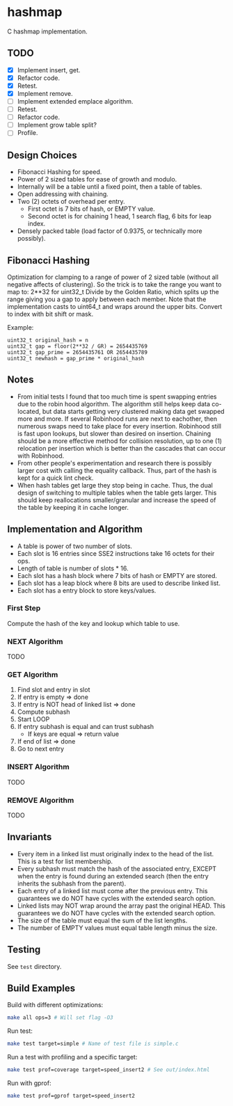 
# hashmap
C hashmap implementation.

## TODO
* [X] Implement insert, get.
* [X] Refactor code.
* [X] Retest.
* [X] Implement remove.
* [ ] Implement extended emplace algorithm.
* [ ] Retest.
* [ ] Refactor code.
* [ ] Implement grow table split?
* [ ] Profile.

## Design Choices
* Fibonacci Hashing for speed.
* Power of 2 sized tables for ease of growth and modulo.
* Internally will be a table until a fixed point, then a table of tables.
* Open addressing with chaining.
* Two (2) octets of overhead per entry.
    * First octet is 7 bits of hash, or EMPTY value.
    * Second octet is for chaining 1 head, 1 search flag, 6 bits for leap index.
* Densely packed table (load factor of 0.9375, or technically more possibly).

## Fibonacci Hashing
Optimization for clamping to a range of power of 2 sized table (without all negative affects of clustering).
So the trick is to take the range you want to map to: 2**32 for uint32_t
Divide by the Golden Ratio, which splits up the range giving you
a gap to apply between each member.
Note that the implementation casts to uint64_t and wraps around the upper bits.
Convert to index with bit shift or mask.

Example:
```
uint32_t original_hash = n
uint32_t gap = floor(2**32 / GR) = 2654435769
uint32_t gap_prime = 2654435761 OR 2654435789
uint32_t newhash = gap_prime * original_hash
```

## Notes
* From initial tests I found that too much time is spent swapping entries due
  to the robin hood algorithm.
  The algorithm still helps keep data co-located, but data starts getting
  very clustered making data get swapped more and more.
  If several Robinhood runs are next to eachother, then numerous swaps
  need to take place for every insertion.
  Robinhood still is fast upon lookups, but slower than desired on insertion.
  Chaining should be a more effective method for collision resolution,
  up to one (1) relocation per insertion which is better than the cascades
  that can occur with Robinhood.
* From other people's experimentation and research there is possibly
  larger cost with calling the equality callback.
  Thus, part of the hash is kept for a quick lint check.
* When hash tables get large they stop being in cache.
  Thus, the dual design of switching to multiple tables when the table
  gets larger.
  This should keep reallocations smaller/granular and increase the speed of the
  table by keeping it in cache longer.

## Implementation and Algorithm
* A table is power of two number of slots.
* Each slot is 16 entries since SSE2 instructions take 16 octets for their ops.
* Length of table is number of slots * 16.
* Each slot has a hash block where 7 bits of hash or EMPTY are stored.
* Each slot has a leap block where 8 bits are used to describe linked list.
* Each slot has a entry block to store keys/values.

### First Step
Compute the hash of the key and lookup which table to use.

### NEXT Algorithm
TODO

### GET Algorithm
1. Find slot and entry in slot
1. If entry is empty => done
1. If entry is NOT head of linked list => done
1. Compute subhash
1. Start LOOP
1. If entry subhash is equal and can trust subhash
    * If keys are equal => return value
1. If end of list => done
1. Go to next entry

### INSERT Algorithm
TODO

### REMOVE Algorithm
TODO

## Invariants
* Every item in a linked list must originally index to the head of the list.
  This is a test for list membership.
* Every subhash must match the hash of the associated entry,
  EXCEPT when the entry is found during an extended search
  (then the entry inherits the subhash from the parent).
* Each entry of a linked list must come after the previous entry.
  This guarantees we do NOT have cycles with the extended search option.
* Linked lists may NOT wrap around the array past the original HEAD.
  This guarantees we do NOT have cycles with the extended search option.
* The size of the table must equal the sum of the list lengths.
* The number of EMPTY values must equal table length minus the size.

## Testing
See `test` directory.

## Build Examples
Build with different optimizations:
```bash
make all ops=3 # Will set flag -O3
```

Run test:
```bash
make test target=simple # Name of test file is simple.c
```

Run a test with profiling and a specific target:
```bash
make test prof=coverage target=speed_insert2 # See out/index.html
```

Run with gprof:
```bash
make test prof=gprof target=speed_insert2
```

